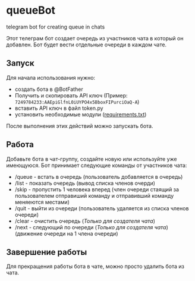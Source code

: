 # queueBot
telegram bot for creating queue in chats

Этот телеграм бот создает очередь из участников чата в который он добавлен.
Бот будет вести отдельные очереди в каждом чате.

## Запуск
Для начала использования нужно:
  * создать бота в @BotFather
  * Получить и скопировать API ключ (Пример: `7249784233:AAEрiGlfnL0iUYPO4x5BboxFIPurciOaQ-A`)
  * вставить API ключ в файл token.py
  * установить необходимые модули ([requirements.txt](https://github.com/Kostyan26/queueBot/blob/main/requirements.txt))


После выполнения этих действий можно запускать бота.

## Работа
Добавьте бота в чат-группу, создайте новую или используйте уже имеющуюся.
Бот принимает следующие команды от участников чата:
  * /queue - встать в очередь (пользователь добавляется в очередь)
  * /list - показать очередь (вывод списка членов очерди)
  * /skip - пропустить 1 человека вперед (член очереди стаящий за пользователем отправиший команду и отправивший команду меняеются местами)
  * /quit - выйти из очереди (пользователь удаляется из списка членов очереди)
  * /clear - очистить очередь (_Только для создателя чата_)
  * /next - следующий по очереди (_Только для создателя чата_) (движение очереди на 1 члена очереди)

## Завершение работы
Для прекращения работы бота в чате, можно просто удалить бота из чата.


